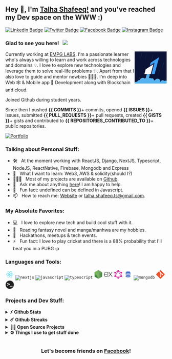 ## Hey 👋, I'm [Talha Shafeeq!](https://twitter.com/vikrantbhat1022) and you've reached my Dev space on the WWW :)

<!-- [![Website Badge](https://img.shields.io/badge/Website-3b5998?style=flat-square&logo=google-chrome&logoColor=white)](https://vikrantbhat.com/) -->

[![Linkedin Badge](https://img.shields.io/badge/LinkedIn-0077B5?style=for-the-badge&logo=linkedin&logoColor=white)](https://www.linkedin.com/in/talha-shafeeq/)
[![Twitter Badge](https://img.shields.io/badge/Twitter-1DA1F2?style=for-the-badge&logo=twitter&logoColor=white)](https://twitter.com/TalhaShafeeq97)
[![Facebook Badge](https://img.shields.io/badge/facebook-4267B2?style=for-the-badge&logo=facebook&logoColor=white)](https://www.facebook.com/profile.php?id=100001246222554)
[![Instagram Badge](https://img.shields.io/badge/instagram-8a3ab9?style=for-the-badge&logo=instagram&logoColor=white)](https://vikrantbhat.hashnode.dev/)

### Glad to see you here! &nbsp; ![](https://visitor-badge.glitch.me/badge?page_id=github.com/TalhaHunter101&style=flat-square&color=0088cc)

<img align="right" width="100" alt="" src="assets/rzp.gif" />

Currently working at [EMPG LABS](https://www.empglabs.com/). I'm a passionate learner who's always willing to learn and work across technologies and domains 💡. I love to explore new technologies and leverage them to solve real-life problems ✨. Apart from that I also love to guide and mentor newbies 👨🏻‍💻. I'm deep into Web 🕸️ & Mobile app 📲 Development along with Blockchain and cloud.

Joined Github during student years.

Since then I pushed **{{ COMMITS }}**+ commits, opened **{{ ISSUES }}**+ issues, submitted **{{ PULL_REQUESTS }}**+ pull requests, created **{{ GISTS }}**+ gists and contributed to **{{ REPOSITORIES_CONTRIBUTED_TO }}**+ public repositories.

[![Portfolio](https://talha-shafeeq.netlify.app/)](https://talha-shafeeq.netlify.app/)

<img align="right" width="375" alt="" src="https://media.giphy.com/media/QN6NnhbgfOpoI/giphy.gif" />

### Talking about Personal Stuff:

- 🛠 &nbsp; At the moment working with ReactJS, Django, NextJS, Typescript, NodeJS, ReactNative, Firebase, Mongodb and Express
- 👀 &nbsp; What I want to learn: Web3, AWS & solidity(should I?)
- 👨🏻‍💻 &nbsp; Most of my projects are available on [Github](https://github.com/TalhaHunter101).
- 💬 &nbsp; Ask me about anything [here](#)! I am happy to help.
- 👾 &nbsp; Fun fact: undefined can be defined in Javascript. <!-- > var some_var; undefined > some_var == undefined true > undefined = 'i am undefined' -->
- 📫 &nbsp; How to reach me: [Website](https://talha-shafeeq.netlify.app/) or talha.shafeeq.ts@gmail.com.
  <!-- - 📝 &nbsp; Checkout my [Resume](https://github.com/bhatvikrant/bhatvikrant/blob/master/resume.pdf). (Haven't update it in a while, but here you go) -->
  <!-- - 🚀 &nbsp; I’m currently learning Full Stack Development. -->

### My Absolute Favorites:

- 💻 &nbsp; I love to explore new tech and build cool stuff with it.
- 📰 &nbsp; Reading fantasy novel and manga/manhwa are my hobbies.
- 🍕 &nbsp; Hackathons, meetups & tech events.
- ⚡ &nbsp; Fun fact: I love to play cricket and there is a 88% probability that I'll beat you in a PUBG :p

### Languages and Tools:

<code><img height="27" src="https://raw.githubusercontent.com/github/explore/80688e429a7d4ef2fca1e82350fe8e3517d3494d/topics/react/react.png" alt="react"></code>
<code><img height="27" src="https://user-images.githubusercontent.com/50735025/111870070-7f688780-89a8-11eb-9e33-6e7b5ddb9c7a.png" alt="nextjs"></code>
<code><img height="27" src="https://user-images.githubusercontent.com/50735025/111870008-26005880-89a8-11eb-9da3-09faf8c80f9e.png" alt="javascript"></code>
<code><img height="27" src="https://user-images.githubusercontent.com/50735025/111870097-b048bc80-89a8-11eb-9cb4-d679c3f8bce5.png" alt="typescript"></code>
<code><img height="27" src="https://raw.githubusercontent.com/github/explore/80688e429a7d4ef2fca1e82350fe8e3517d3494d/topics/nodejs/nodejs.png" alt="nodejs"></code>
<code><img height="27" src="https://raw.githubusercontent.com/devicons/devicon/master/icons/express/express-original.svg" alt="expressjs"></code>
<code><img height="27" src="https://raw.githubusercontent.com/github/explore/80688e429a7d4ef2fca1e82350fe8e3517d3494d/topics/graphql/graphql.png" alt="graphql"></code>
<code><img height="27" src="https://raw.githubusercontent.com/github/explore/80688e429a7d4ef2fca1e82350fe8e3517d3494d/topics/sql/sql.png" alt="sql"></code>
<code><img height="27" src="https://encrypted-tbn0.gstatic.com/images?q=tbn%3AANd9GcSTTzPAw-55ssm1Im594xYZ9eRQu2JylrkYLg&usqp=CAU" alt="mongodb"></code>
<code><img height="27" src="https://raw.githubusercontent.com/devicons/devicon/master/icons/git/git-original.svg" alt="git"></code>
<code><img height="27" src="https://raw.githubusercontent.com/github/explore/80688e429a7d4ef2fca1e82350fe8e3517d3494d/topics/terminal/terminal.png" alt="terminal"></code>

### Projects and Dev Stuff:

<details>	
  <summary><b>⚡ Github Stats</b></summary>

<img height="180em" src="https://github-readme-stats.vercel.app/api?username=TalhaHunter101&show_icons=true&hide_border=true&&count_private=true&include_all_commits=true" />
<!-- <img height="180em" src="https://github-readme-stats.vercel.app/api/top-langs/?username=TalhaHunter101&exclude_repo=KNN-Image-Classification&show_icons=true&hide_border=true&layout=compact&langs_count=8"/> -->
</details>

<details>	
  <summary><b>☄️ Github Streaks</b></summary>

<img height="180em" src="https://github-readme-streak-stats.herokuapp.com/?user=TalhaHunter101&hide_border=true" />
</details>

<details>
  <summary><b>🧑‍🚀 Open Source Projects</b></summary>

  <br />
  <table>
    <thead align="center">
      <tr border: none;>
        <td><b>💻 Projects</b></td>
        <td><b>🌟 Stars</b></td>
        <td><b>🍴 Forks</b></td>
        <td><b>🐛 Issues</b></td>
        <td><b>🔔 Pull Requests</b></td>
        <td><b>👨‍💻 Language</b></td>
      </tr>
    </thead>
    <tbody>
      <tr>
	      <td><a href="https://github.com/TalhaHunter101/3D-Floorplan-Sketchfab"><b>🗺 3D-Floorplan-Sketchfab</b></a></td>
        <td><img alt="Stars" src="https://img.shields.io/github/stars/TalhaHunter101/3D-Floorplan-Sketchfab?style=flat-square&labelColor=343b41"/></td>
        <td><img alt="Forks" src="https://img.shields.io/github/forks/TalhaHunter101/3D-Floorplan-Sketchfab?style=flat-square&labelColor=343b41"/></td>
        <td><img alt="Issues" src="https://img.shields.io/github/issues/TalhaHunter101/3D-Floorplan-Sketchfab?style=flat-square"/></td>
        <td><img alt="Pull Requests" src="https://img.shields.io/github/issues-pr/TalhaHunter101/3D-Floorplan-Sketchfab?style=flat-square"/></td>
        <td><img alt="Language" src="https://img.shields.io/github/languages/top/TalhaHunter101/3D-Floorplan-Sketchfab?style=flat-square"/></td>
      </tr>
      <tr>
	      <td><a href="https://github.com/TalhaHunter101/Uplod_And_Map"><b>🌇 Upload and Maps</b></a></td>
        <td><img alt="Stars" src="https://img.shields.io/github/stars/TalhaHunter101/Uplod_And_Map?style=flat-square&labelColor=343b41"/></td>
        <td><img alt="Forks" src="https://img.shields.io/github/forks/TalhaHunter101/Uplod_And_Map?style=flat-square&labelColor=343b41"/></td>
        <td><img alt="Issues" src="https://img.shields.io/github/issues/TalhaHunter101/Uplod_And_Map?style=flat-square"/></td>
        <td><img alt="Pull Requests" src="https://img.shields.io/github/issues-pr/TalhaHunter101/Uplod_And_Map?style=flat-square"/></td>
        <td><img alt="Language" src="https://img.shields.io/github/languages/top/TalhaHunter101/Uplod_And_Map?label=javascript&style=flat-square"/></td>
      </tr>
      <tr>
	      <td><a href="https://github.com/TalhaHunter101/E-commerce-APIs"><b> E-Commerce backend API</b></a></td>
        <td><img alt="Stars" src="https://img.shields.io/github/stars/TalhaHunter101/E-commerce-APIs?style=flat-square&labelColor=343b41"/></td>
        <td><img alt="Forks" src="https://img.shields.io/github/forks/TalhaHunter101/E-commerce-APIs?style=flat-square&labelColor=343b41"/></td>
        <td><img alt="Issues" src="https://img.shields.io/github/issues/TalhaHunter101/E-commerce-APIs?style=flat-square"/></td>
        <td><img alt="Pull Requests" src="https://img.shields.io/github/issues-pr/TalhaHunter101/E-commerce-APIs?style=flat-square"/></td>
        <td><img alt="Language" src="https://img.shields.io/github/languages/top/TalhaHunter101/E-commerce-APIs?style=flat-square"/></td> 
      </tr>
      <tr>
	      <td><a href="https://github.com/TalhaHunter101/ExteriorTour"><b> Exterior Tour 360* VR</b></a></td>
        <td><img alt="Stars" src="https://img.shields.io/github/stars/TalhaHunter101/ExteriorTour?style=flat-square&labelColor=343b41"/></td>
        <td><img alt="Forks" src="https://img.shields.io/github/forks/TalhaHunter101/ExteriorTour?style=flat-square&labelColor=343b41"/></td>
        <td><img alt="Issues" src="https://img.shields.io/github/issues/TalhaHunter101/ExteriorTour?style=flat-square"/></td>
        <td><img alt="Pull Requests" src="https://img.shields.io/github/issues-pr/TalhaHunter101/ExteriorTour?style=flat-square"/></td>
        <td><img alt="Language" src="https://img.shields.io/github/languages/top/TalhaHunter101/ExteriorTour?style=flat-square"/></td> 
      </tr>
      <!-- <tr>
	      <td><a href="https://github.com/bhatvikrant/bhatvikrant"><b>🤓 bhatvikrant</b></a></td>
        <td><img alt="Stars" src="https://img.shields.io/github/stars/bhatvikrant/bhatvikrant?style=flat-square&labelColor=343b41"/></td>
        <td><img alt="Forks" src="https://img.shields.io/github/forks/bhatvikrant/bhatvikrant?style=flat-square&labelColor=343b41"/></td>
        <td><img alt="Issues" src="https://img.shields.io/github/issues/bhatvikrant/bhatvikrant?style=flat-square"/></td>
        <td><img alt="Pull Requests" src="https://img.shields.io/github/issues-pr/bhatvikrant/bhatvikrant?style=flat-square"/></td>
        <td><img alt="Language" src="https://img.shields.io/badge/markdown-100%25-blue?style=flat-square"/></td> 
      </tr> -->
    </tbody>
  </table>
  <br />
</details>
 
<details>	
  <br />
  <summary><b>⚙️ Things I use to get stuff done</b></summary>
  	<ul>
  	    <li><b>OS:</b> Windows 11r</li>
	      <li><b>Laptop: </b> Dell Inspiron</li>
        <li><b>Mouse: </b>Logitech MX master 3</li>
	      <li><b>Keyboard: </b>Logitech K380</li>
  	    <li><b>Browser: </b> Opera Web Browser</li>	      
	      <li><b>Code Editor:</b> VSCode - The best editor out there.</li>
	      <li><b>To Stay Updated:</b> Linkedin, Facebook, Instagram, Youtube & Twitter.</li>
	</ul>	
</details>

#

<div align="center">

### Let's become friends on [Facebook](https://www.facebook.com/profile.php?id=100001246222554)!

</div>
